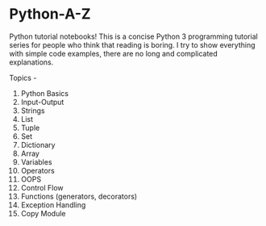    # Python-A-Z
   Python tutorial notebooks!
   This is a concise Python 3 programming tutorial series for people who think that reading is boring. I try to show everything with simple code examples, there are no long and   complicated explanations. 
  
   Topics -
   1. Python Basics
   2. Input-Output
   3. Strings
   4. List
   5. Tuple
   6. Set
   7. Dictionary
   8. Array
   9. Variables
   10. Operators
   11. OOPS
   12. Control Flow
   13. Functions (generators, decorators)
   14. Exception Handling
   15. Copy Module
